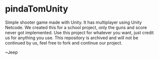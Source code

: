 # pindaTomUnity

Simple shooter game made with Unity.
It has multiplayer using Unity Netcode.
We created this for a school project, only the guns and score never got implemented.
Use this project for whatever you want, just credit us for anything you use.
This repository is archived and will not be continued by us, feel free to fork and continue our project.

~Jeep
